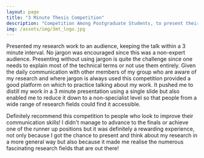 ```yaml
---
layout: page
title: "3 Minute Thesis Competition"
description: "Competition Among Postgraduate Students, to present their research in 3 minutes."
img: /assets/img/3mt_logo.jpg
---
```


Presented my research work to an audience, keeping the talk within a 3 minute interval.  No jargon was encouraged since this was a non-expert audience.  Presenting without using jargon is quite the challenge since one needs to explain most of the technical terms or not use them entirely.  Given the daily communication with other members of my group who are aware of my research and where jargon is always used this competition provided a good platform on which to practice talking about my work.  It pushed me to distill my work in a 3 minute presentation using a single slide but also enabled me to reduce it down to a non-specialist level so that people from a wide range of research fields could find it accessible.

Definitely recommend this competition to people who look to improve their communication skills! I didn't manage to advance to the finals or achieve one of the runner up positions but it was definitely a rewarding experience, not only because I got the chance to present and think about my research in a more general way but also because it made me realise the numerous fascinating research fields that are out there!